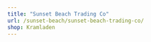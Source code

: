 ```yaml
---
title: "Sunset Beach Trading Co"
url: /sunset-beach/sunset-beach-trading-co/
shop: Kramladen
---
```

